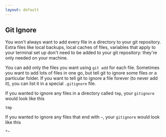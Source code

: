 ```yaml
---
layout: default
---
```


## Git Ignore

You won't always want to add every file in a directory to your git repository. Extra files like local backups, local caches of files, variables that apply to your terminal set up don't need to be added to your git repository: they're only needed on your machine.

You can add only the files you want using `git add` for each file. Sometimes you want to add lots of files in one go, but tell git to ignore some files or a particular folder. If you want to tell git to ignore a file forever (to never add it), you can list it in a special `.gitignore` file.

If you wanted to ignore any files in a directory called `tmp`, your `gitignore` would look like this

```
tmp
```

If you wanted to ignore any files that end with `~`, your `gitignore` would look like this

```
*~
```
